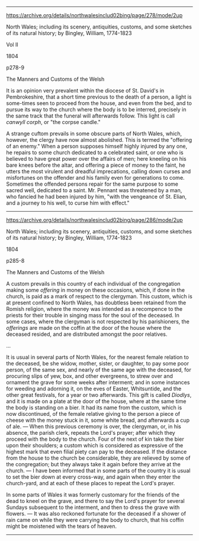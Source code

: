 

---

https://archive.org/details/northwalesinclud02bing/page/278/mode/2up

North Wales; including its scenery, antiquities, customs, and some sketches of its natural history;
by Bingley, William, 1774-1823

Vol II

1804

p278-9

The Manners and Customs of the Welsh

It is an opinion very prevalent within the diocese of St. David's in Pembrokeshire, that a short time previous to the death of a person, a light is some-times seen to proceed from the house, and even from the bed, and to pursue its way to the church where the body is to be interred, precisely in the same track that the funeral will afterwards follow. This light is call *canwyll corph*, or "the corpse candle."

A strange cuftom prevails in some obscure parts of North Wales, which, however, the clergy have now almost abolished. This is termed the "offering of an enemy." When a person supposes himself highly injured by any one, he repairs to some church dedicated to a celebrated saint, or one who is believed to have great power over the affairs of men; here kneeling on his bare knees before the altar, and offering a piece of money to the faint, he utters the most virulent and dreadful imprecations, calling down curses and misfortunes on the offender and his family even for generations to come. Sometimes the offended persons repair for the same purpose to some sacred well, dedicated to a saint. Mr. Pennant was threatened by a man, who fancied he had been injured by him, "with the vengeance of St. Elian, and a journey to his well, to curse him with effect."

---

https://archive.org/details/northwalesinclud02bing/page/286/mode/2up

North Wales; including its scenery, antiquities, customs, and some sketches of its natural history;
by Bingley, William, 1774-1823

1804

p285-8

The Manners and Customs of the Welsh

A custom prevails in this country of each individual of the congregation making some *offering* in money on these occasions, which, if done in the church, is paid as a mark of respect to the clergyman. This custom, which is at present confined to North Wales, has doubtless been retained from the Romish religion, where the money was intended as a recompence to the priests for their trouble in singing mass for the soul of the deceased. In some cases, where the clergyman is not respected by his parishioners, the *offerings* are made on the coffin at the door of the house where the deceased resided, and are distributed amongst the poor relatives.

...

It is usual in several parts of North Wales, for the nearest female relation to the deceased, be she widow, mother, sister, or daughter, to pay some poor person, of the same sex, and nearly of the same age with the deceased, for procuring slips of yew, box, and other evergreens, to strew over and ornament the grave for some weeks after interment; and in some instances for weeding and adorning it, on the eves of Easter, Whitsuntide, and the other great festivals, for a year or two afterwards. This gift is called *Diodlys*, and it is made on a plate at the door of the house, where at the same time the body is standing on a bier. It had its name from the custom, which is now discontinued, of the female relative giving to the person a piece of cheese with the money stuck in it, some white bread, and afterwards a cup of ale. — When this previous ceremony is over, the clergyman, or, in his absence, the parish clerk, repeats the Lord's prayer; after which they proceed with the body to the church. Four of the next of kin take the bier upon their shoulders; a custom which is considered as expressive of the highest mark that even filial piety can pay to the deceased. If the distance from the house to the church be considerable, they are relieved by some of the congregation; but they always take it again before they arrive at the church. — I have been informed that in some parts of the country it is usual to set the bier down at every cross-way, and again when they enter the church-yard, and at each of these places to repeat the Lord's prayer.

In some parts of Wales it was formerly customary for the friends of the dead to kneel on the grave, and there to say the Lord's prayer for several Sundays subsequent to the interment, and then to dress the grave with flowers. — It was also reckoned fortunate for the deceased if a shower of rain came on while they were carrying the body to church, that his coffin might be moistened with the tears of heaven.


---

